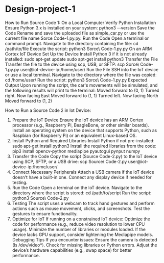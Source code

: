 # Design-project-1
How to Run Source Code 1:
On a Local Computer
Verify Python Installation
Ensure Python 3.x is installed on your system:
python3 --version
Save the Code
Rename and save the uploaded file as simple_car.py or use the current file name Sorce Code-1.py.py.
Run the Code
Open a terminal or command prompt.
Navigate to the directory containing the file:
cd /path/to/file
Execute the script:
python3 Sorce\ Code-1.py.py
On an ARM Cortex IoT Device
Set Up the Device
Install Python 3 if it is not already installed:
sudo apt-get update
sudo apt-get install python3
Transfer the File
Transfer the file to the device using scp, USB, or SFTP:
scp Sorce\ Code-1.py.py user@iot-device-ip:/home/user/
Run the File
SSH into the IoT device or use a local terminal.
Navigate to the directory where the file was copied:
cd /home/user/
Run the script:
python3 Sorce\ Code-1.py.py
Expected Output
Upon running the script, the car's movements will be simulated, and the following results will print to the terminal:
Moved forward to (0, 1)
Turned right. Now facing East
Moved forward to (1, 1)
Turned left. Now facing North
Moved forward to (1, 2)

How to Run a Source Code 2 in Iot Device:
1. Prepare the IoT Device
Ensure the IoT device has an ARM Cortex processor (e.g., Raspberry Pi, BeagleBone, or other similar boards).
Install an operating system on the device that supports Python, such as Raspbian (for Raspberry Pi) or an equivalent Linux-based OS.
2. Install Python and Required Libraries
Install Python if not pre-installed:
sudo apt-get install python3
Install the required libraries from the code:
pip3 install opencv-python mediapipe pyautogui pynput numpy
3. Transfer the Code
Copy the script (Source Code-2.py) to the IoT device using SCP, SFTP, or a USB drive:
scp Source\ Code-2.py user@iot-device-ip:/home/user/
5. Connect Necessary Peripherals
Attach a USB camera if the IoT device doesn't have a built-in one.
Connect any display device if needed for testing.
6. Run the Code
Open a terminal on the IoT device.
Navigate to the directory where the script is stored:
cd /path/to/script
Run the script:
python3 Source\ Code-2.py
7. Testing
The script uses a webcam to track hand gestures and perform actions such as mouse movement, clicks, and screenshots.
Test the gestures to ensure functionality.
8. Optimize for IoT
If running on a constrained IoT device:
Optimize the code for performance (e.g., reduce video resolution to lower CPU usage).
Minimize the number of libraries or modules loaded.
If the device lacks GPU support, consider lightening the Mediapipe models.
Debugging Tips
If you encounter issues:
Ensure the camera is detected (ls /dev/video*).
Check for missing libraries or Python errors.
Adjust the device’s hardware capabilities (e.g., swap space) for better performance.

